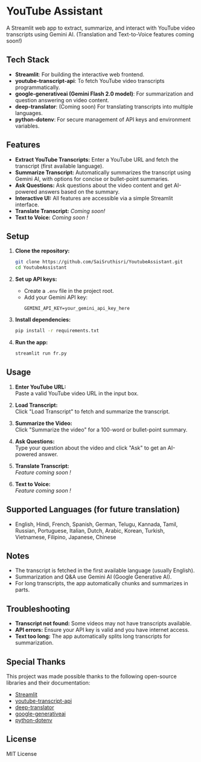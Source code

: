 # YouTube Assistant

A Streamlit web app to extract, summarize, and interact with YouTube video transcripts using Gemini AI. (Translation and Text-to-Voice features coming soon!)

## Tech Stack

- **Streamlit**: For building the interactive web frontend.
- **youtube-transcript-api**: To fetch YouTube video transcripts programmatically.
- **google-generativeai (Gemini Flash 2.0 model)**: For summarization and question answering on video content.
- **deep-translator**: (Coming soon) For translating transcripts into multiple languages.
- **python-dotenv**: For secure management of API keys and environment variables.

## Features

- **Extract YouTube Transcripts:** Enter a YouTube URL and fetch the transcript (first available language).
- **Summarize Transcript:** Automatically summarizes the transcript using Gemini AI, with options for concise or bullet-point summaries.
- **Ask Questions:** Ask questions about the video content and get AI-powered answers based on the summary.
- **Interactive UI:** All features are accessible via a simple Streamlit interface.
- **Translate Transcript:** _Coming soon!_
- **Text to Voice:** _Coming soon !_

## Setup

1. **Clone the repository:**
   ```bash
   git clone https://github.com/SaiSruthisri/YoutubeAssistant.git
   cd YoutubeAssistant
   ```

2. **Set up API keys:**
   - Create a `.env` file in the project root.
   - Add your Gemini API key:
     ```
     GEMINI_API_KEY=your_gemini_api_key_here
     ```

3. **Install dependencies:**
   ```bash
   pip install -r requirements.txt
   ```

4. **Run the app:**
   ```bash
   streamlit run fr.py
   ```

## Usage

1. **Enter YouTube URL:**  
   Paste a valid YouTube video URL in the input box.

2. **Load Transcript:**  
   Click "Load Transcript" to fetch and summarize the transcript.

3. **Summarize the Video:**  
   Click "Summarize the video" for a 100-word or bullet-point summary.

4. **Ask Questions:**  
   Type your question about the video and click "Ask" to get an AI-powered answer.

5. **Translate Transcript:**  
   _Feature coming soon !_

6. **Text to Voice:**  
   _Feature coming soon !_

## Supported Languages (for future translation)

- English, Hindi, French, Spanish, German, Telugu, Kannada, Tamil, Russian, Portuguese, Italian, Dutch, Arabic, Korean, Turkish, Vietnamese, Filipino, Japanese, Chinese

## Notes

- The transcript is fetched in the first available language (usually English).
- Summarization and Q&A use Gemini AI (Google Generative AI).
- For long transcripts, the app automatically chunks and summarizes in parts.

## Troubleshooting

- **Transcript not found:** Some videos may not have transcripts available.
- **API errors:** Ensure your API key is valid and you have internet access.
- **Text too long:** The app automatically splits long transcripts for summarization.

## Special Thanks

This project was made possible thanks to the following open-source libraries and their documentation:

- [Streamlit](https://streamlit.io/)
- [youtube-transcript-api](https://pypi.org/project/youtube-transcript-api/)
- [deep-translator](https://pypi.org/project/deep-translator/)
- [google-generativeai](https://pypi.org/project/google-generativeai/)
- [python-dotenv](https://pypi.org/project/python-dotenv/)

## License

MIT License
